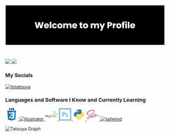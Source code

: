 ![MasterHead](https://github.com/ItsTatsuya/ItsTatsuya/blob/main/assets/banner.png)
<h1></h1>
<img src = "https://github-readme-stats.vercel.app/api?username=ItsTatsuya&&show_icons=true&title_color=f7f9f7&icon_color=ffffff&text_color=f7f9f7&bg_color=000000&border_radius=10&font=Poppins">
<img src = "https://github-readme-stats.vercel.app/api/top-langs/?username=itstatsuya&title_color=f7f9f7&text_color=f7f9f7&bg_color=000000&icon_color=ffffff&border_radius=10"
<pre>

</pre>

<h3 align="left">My Socials</h3>
<p align="left">
<a href="https://twitter.com/itstatsuya" target="blank"><img align="center" src="https://raw.githubusercontent.com/rahuldkjain/github-profile-readme-generator/master/src/images/icons/Social/twitter.svg" alt="itstatsuya" height="30" width="40" /></a>
</p>

<h3 align="left">Languages and Software I Know and Currently Learning</h3>
<p align="left"> <a href="https://www.w3schools.com/css/" target="_blank" rel="noreferrer">  <img src="https://raw.githubusercontent.com/devicons/devicon/master/icons/css3/css3-original-wordmark.svg" alt="css3" width="40" height="40"/>  </a> <a href="https://www.adobe.com/in/products/illustrator.html" target="_blank" rel="noreferrer">  <img src="https://www.vectorlogo.zone/logos/adobe_illustrator/adobe_illustrator-icon.svg" alt="illustrator" width="40" height="40"/>  </a> <a href="https://www.mysql.com/" target="_blank" rel="noreferrer">  <img src="https://raw.githubusercontent.com/devicons/devicon/master/icons/mysql/mysql-original-wordmark.svg" alt="mysql" width="40" height="40"/>  </a> <a href="https://www.photoshop.com/en" target="_blank" rel="noreferrer">  <img src="https://raw.githubusercontent.com/devicons/devicon/master/icons/photoshop/photoshop-line.svg" alt="photoshop" width="40" height="40"/>  </a> <a href="https://www.python.org" target="_blank" rel="noreferrer">  <img src="https://raw.githubusercontent.com/devicons/devicon/master/icons/python/python-original.svg" alt="python" width="40" height="40"/>  </a>  <a href="https://sass-lang.com" target="_blank" rel="noreferrer">  <img src="https://raw.githubusercontent.com/devicons/devicon/master/icons/sass/sass-original.svg" alt="sass" width="40" height="40"/>  </a> <a href="https://tailwindcss.com/" target="_blank" rel="noreferrer">  <img src="https://www.vectorlogo.zone/logos/tailwindcss/tailwindcss-icon.svg" alt="tailwind" width="40" height="40"/> </a> </p>


![Tatsuya Graph](https://activity-graph.herokuapp.com/graph?username=ItsTatsuya&&hide_title=true&&bg_color=000000&&line=f7f9f7&&point=f7f9f7&&color=f7f9f7)
